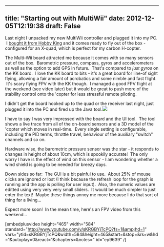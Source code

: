 
---
title: "Starting out with MultiWii"
date: 2012-12-05T12:19:38
draft: False
---

Last night I unpacked my new MultiWii controller and plugged it into my PC.  I <a href="http://www.hobbyking.com/hobbyking/store/__27033__MultiWii_328P_Flight_Controller_w_FTDI_DSM2_Port.html">bought it from Hobby King</a> and it comes ready to fly out of the box - configured for an X-quad, which is perfect for my carbon H-copter.

The Multi-Wii board attracted me because it comes with so many sensors out of the box.  Barometric pressure, compass, gyros and accelerometers as well as the option to add GPS in future.  That's compared to *just gyros* on the KK board.  I love the KK board to bits - it's a great board for line-of sight flying, allowing a fair amount of acrobatics and some nimble and fast flight.  It's scary flying FPV with the KK though.  I managed a good FPV flight at the weekend (see video later) but it would be great to push more of the stability control onto the 'copter for less stressful remote piloting.

I didn't get the board hooked up to the quad or the receiver last night, just plugged it into the PC and fired up the Java tool.<a href="http://logicalgenetics.com/wp-content/uploads/2012/12/MultiWii1.png"><img src="http://logicalgenetics.com/wp-content/uploads/2012/12/MultiWii1.png"/></a>

I have to say I was very impressed with the board and the UI tool.  The tool shows a live trace from all of the on-board sensors and a 3D model of the 'copter which moves in real-time.  Every single setting is configurable, including the PID terms, throttle travel, behaviour of the auxiliary "switch" channels and so on.

Hardware wise, the barometric pressure sensor was the star - it responds to changes in height of about 10cm, which is spookily accurate!  The only worry I have is the effect of wind on this sensor - I am wondering whether a wind shield is going to be needed for breezy days.

Down sides so far:  The GUI is a bit painful to use.  About 25% of mouse clicks are ignored or lost (I think because the refresh loop for the graph is running and the app is polling for user input).  Also, the numeric values are editted using very very very small sliders.  It would be much simpler to just enter the text!  Maybe these things annoy me more because I do that sort of thing for a living...

Expect more soon!  In the mean time, here's an FPV video from this weekend...

[embedplusvideo height="465" width="584" standard="http://www.youtube.com/v/sKRGBYjTcPQ?fs=1&amp;hd=1" vars="ytid=sKRGBYjTcPQ&amp;width=584&amp;height=465&amp;start=&amp;stop=&amp;rs=w&amp;hd=1&amp;autoplay=0&amp;react=1&amp;chapters=&amp;notes=" id="ep9639" /]